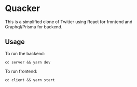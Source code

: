 # Quacker
This is a simplified clone of Twitter using React for frontend and Graphql/Prisma for backend.
## Usage
To run the backend:
```
cd server && yarn dev
```
To run frontend:
```
cd client && yarn start
```
